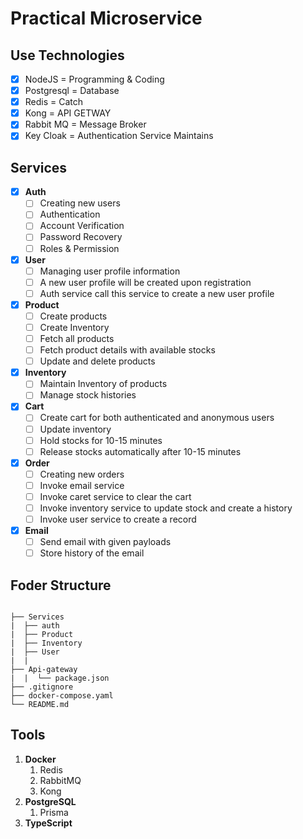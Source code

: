# Practical Microservice

## Use Technologies

- [x] NodeJS = Programming & Coding
- [x] Postgresql = Database
- [x] Redis = Catch
- [x] Kong = API GETWAY
- [x] Rabbit MQ = Message Broker
- [x] Key Cloak = Authentication Service Maintains

## Services

- [x] <b>Auth</b>
  - [ ] Creating new users
  - [ ] Authentication
  - [ ] Account Verification
  - [ ] Password Recovery
  - [ ] Roles & Permission
- [x] <b>User</b>
  - [ ] Managing user profile information
  - [ ] A new user profile will be created upon registration
  - [ ] Auth service call this service to create a new user profile
- [x] <b>Product</b>
  - [ ] Create products
  - [ ] Create Inventory
  - [ ] Fetch all products
  - [ ] Fetch product details with available stocks
  - [ ] Update and delete products
- [x] <b>Inventory</b>
  - [ ] Maintain Inventory of products
  - [ ] Manage stock histories
- [x] <b>Cart</b>
  - [ ] Create cart for both authenticated and anonymous users
  - [ ] Update inventory
  - [ ] Hold stocks for 10-15 minutes
  - [ ] Release stocks automatically after 10-15 minutes
- [x] <b>Order</b>
  - [ ] Creating new orders
  - [ ] Invoke email service
  - [ ] Invoke caret service to clear the cart
  - [ ] Invoke inventory service to update stock and create a history
  - [ ] Invoke user service to create a record
- [x] <b>Email</b>
  - [ ] Send email with given payloads
  - [ ] Store history of the email

## Foder Structure

```

├── Services
|  ├── auth
|  ├── Product
|  ├── Inventory
|  ├── User
|  |
├── Api-gateway
|  |  └── package.json
├── .gitignore
├── docker-compose.yaml
└── README.md

```

## Tools

1. <b>Docker</b>
   1. Redis
   2. RabbitMQ
   3. Kong
2. <b>PostgreSQL</b>
   1. Prisma
3. <b>TypeScript</b>
